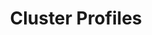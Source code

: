 ---
sidebar_label: "Cluster Profiles"
title: "Cluster Profiles"
description: "Understanding the Cluster Profiles Concept and how they make Spectro Cloud powerful"
hide_table_of_contents: false
tags: ["profiles", "cluster profiles"]
---
